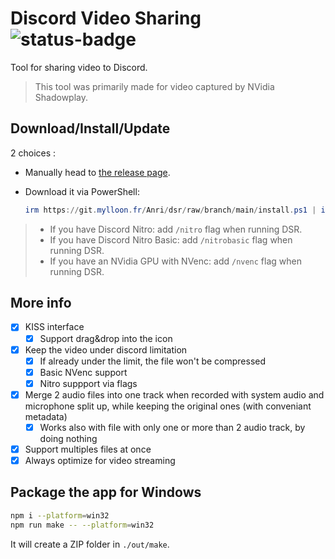 # Discord Video Sharing ![status-badge](https://git.mylloon.fr/Anri/dsr/badges/workflows/release.yml/badge.svg)

Tool for sharing video to Discord.

> This tool was primarily made for video captured by NVidia Shadowplay.

## Download/Install/Update

2 choices :

- Manually head to [the release page](https://git.mylloon.fr/Anri/dsr/releases/latest).
- Download it via PowerShell:

  ```powershell
  irm https://git.mylloon.fr/Anri/dsr/raw/branch/main/install.ps1 | iex
  ```

> - If you have Discord Nitro: add `/nitro` flag when running DSR.
> - If you have Discord Nitro Basic: add `/nitrobasic` flag when running DSR.
> - If you have an NVidia GPU with NVenc: add `/nvenc` flag when running DSR.

## More info

- [x] KISS interface
  - [x] Support drag&drop into the icon
- [x] Keep the video under discord limitation
  - [x] If already under the limit, the file won't be compressed
  - [x] Basic NVenc support
  - [x] Nitro suppport via flags
- [x] Merge 2 audio files into one track when recorded with system audio and microphone
      split up, while keeping the original ones (with conveniant metadata)
  - [x] Works also with file with only one or more than 2 audio track, by doing
        nothing
- [x] Support multiples files at once
- [x] Always optimize for video streaming

## Package the app for Windows

```bash
npm i --platform=win32
npm run make -- --platform=win32
```

It will create a ZIP folder in `./out/make`.
